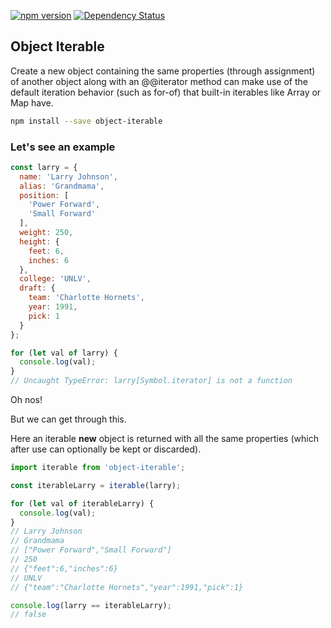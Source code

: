 [![npm version](https://badge.fury.io/js/object-iterable.svg)](https://www.npmjs.com/package/object-iterable)
[![Dependency Status](https://david-dm.org/evturn/object-iterable.svg)](https://www.npmjs.com/package/object-iterable)

## Object Iterable

Create a new object containing the same properties (through assignment) of another object along with an @@iterator method can make use of the default iteration behavior (such as for-of) that built-in iterables like Array or Map have.

```bash
npm install --save object-iterable
```

### Let's see an example

```javascript
const larry = {
  name: 'Larry Johnson',
  alias: 'Grandmama',
  position: [
    'Power Forward',
    'Small Forward'
  ],
  weight: 250,
  height: {
    feet: 6,
    inches: 6
  },
  college: 'UNLV',
  draft: {
    team: 'Charlotte Hornets',
    year: 1991,
    pick: 1
  }
};

for (let val of larry) {
  console.log(val);
}
// Uncaught TypeError: larry[Symbol.iterator] is not a function
```
Oh nos!

But we can get through this.

Here an iterable __new__ object is returned with all the same properties (which after use can optionally be kept or discarded).

```javascript
import iterable from 'object-iterable';

const iterableLarry = iterable(larry);

for (let val of iterableLarry) {
  console.log(val);
}
// Larry Johnson
// Grandmama
// ["Power Forward","Small Forward"]
// 250
// {"feet":6,"inches":6}
// UNLV
// {"team":"Charlotte Hornets","year":1991,"pick":1}

console.log(larry == iterableLarry);
// false
```
